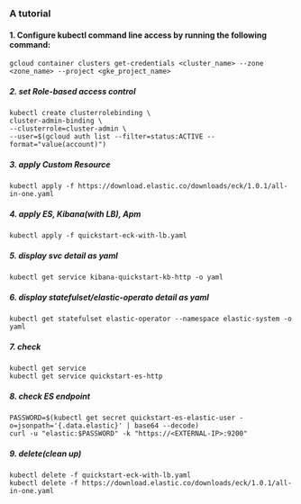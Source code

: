 ### A tutorial 

#### 1. Configure kubectl command line access by running the following command:

```
gcloud container clusters get-credentials <cluster_name> --zone <zone_name> --project <gke_project_name>
```


##### 2. set Role-based access control

```
kubectl create clusterrolebinding \
cluster-admin-binding \
--clusterrole=cluster-admin \
--user=$(gcloud auth list --filter=status:ACTIVE --format="value(account)")
```

##### 3. apply Custom Resource 
```
kubectl apply -f https://download.elastic.co/downloads/eck/1.0.1/all-in-one.yaml
```

##### 4. apply ES, Kibana(with LB), Apm 
```
kubectl apply -f quickstart-eck-with-lb.yaml
```

##### 5. display svc detail as yaml
```
kubectl get service kibana-quickstart-kb-http -o yaml
```

##### 6. display statefulset/elastic-operato detail as yaml
```
kubectl get statefulset elastic-operator --namespace elastic-system -o yaml
```

##### 7. check <EXTERNAL-IP>

```
kubectl get service
kubectl get service quickstart-es-http
```

##### 8. check ES endpoint 

```
PASSWORD=$(kubectl get secret quickstart-es-elastic-user -o=jsonpath='{.data.elastic}' | base64 --decode)
curl -u "elastic:$PASSWORD" -k "https://<EXTERNAL-IP>:9200"
```

##### 9. delete(clean up)
```
kubectl delete -f quickstart-eck-with-lb.yaml
kubectl delete -f https://download.elastic.co/downloads/eck/1.0.1/all-in-one.yaml
```
